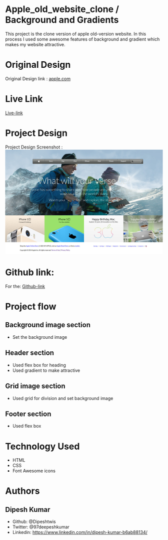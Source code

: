 # Apple_old_website_clone / Background and Gradients

This project is the clone version of apple old-version website. In this process I used some awesome features of background and gradient which makes my website attractive.

# Original Design

Original Design link : [apple.com](https://web.archive.org/web/20140301004610/http://www.apple.com/)

# Live Link

[Live-link](https://raw.githack.com/Dipeshtwis/apple_clone/feature-apple/index.html)

# Project Design

Project Design Screenshot : ![Project Design](img/Screenshot-Apple.jpg)

# Github link:

For the: [Github-link](https://github.com/Dipeshtwis/apple_clone/tree/feature-apple)

# Project flow

## Background image section

- Set the background image

## Header section

- Used flex box for heading
- Used gradient to make attractive

## Grid image section

- Used grid for division and set background image

## Footer section

- Used flex box


# Technology Used

- HTML
- CSS
- Font Awesome icons

# Authors

## Dipesh Kumar

- Github: @Dipeshtwis
- Twitter: @97deepeshkumar
- Linkedin: https://www.linkedin.com/in/dipesh-kumar-b6ab88134/